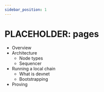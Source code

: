 ```yaml
---
sidebar_position: 1
---
```


# PLACEHOLDER: pages

- Overview
- Architecture
    - Node types
    - Sequencer
- Running a local chain
    - What is devnet
    - Bootstrapping
- Proving





